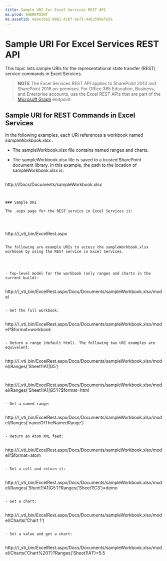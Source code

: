 ```yaml
---
title: Sample URI For Excel Services REST API
ms.prod: SHAREPOINT
ms.assetid: 4ebe1da2-9861-416f-bef1-4a62599efe2e
---
```



# Sample URI For Excel Services REST API

This topic lists sample URIs for the representational state transfer (REST) service commands in Excel Services.
  
    
    


> **NOTE**
> The Excel Services REST API applies to SharePoint 2013 and SharePoint 2016 on-premises. For Office 365 Education, Business, and Enterprise accounts, use the Excel REST APIs that are part of the  [Microsoft Graph](http://graph.microsoft.io/en-us/docs/api-reference/v1.0/resources/excel
) endpoint.
  
    
    


## Sample URI for REST Commands in Excel Services

In the following examples, each URI references a workbook named  *sampleWorkbook.xlsx*  .
  
    
    

- The sampleWorkbook.xlsx file contains named ranges and charts.
    
  
- The sampleWorkbook.xlsx file is saved to a trusted SharePoint document library. In this example, the path to the location of sampleWorkbook.xlsx is:
    
  ```
  
http://<ServerName>/Docs/Documents/sampleWorkbook.xlsx
  ```


### Sample URI

The .aspx page for the REST service in Excel Services is: 
  
    
    

```
http://<ServerName>/_vti_bin/ExcelRest.aspx

```

The following are example URIs to access the sampleWorkbook.xlsx workbook by using the REST service in Excel Services. 
  
    
    

- Top-level model for the workbook (only ranges and charts in the current build):
    
  ```
  
http://<ServerName>/_vti_bin/ExcelRest.aspx/Docs/Documents/sampleWorkbook.xlsx/model

  ```

- Get the full workbook:
    
  ```
  
http://<ServerName>/_vti_bin/ExcelRest.aspx/Docs/Documents/sampleWorkbook.xlsx/model?$format=workbook

  ```

- Return a range (default html). The following two URI examples are equivalent:
    
  ```
  
http://<ServerName>/_vti_bin/ExcelRest.aspx/Docs/Documents/sampleWorkbook.xlsx/model/Ranges('Sheet1!A1|G5')

  ```


  ```
  
http://<ServerName>/_vti_bin/ExcelRest.aspx/Docs/Documents/sampleWorkbook.xlsx/model/Ranges('Sheet1!A1|G5')?$format=html
  ```

- Get a named range:
    
  ```
  http://<ServerName>/_vti_bin/ExcelRest.aspx/Docs/Documents/sampleWorkbook.xlsx/model/Ranges('nameOfTheNamedRange')

  ```

- Return an Atom XML feed:
    
  ```
  
http://<ServerName>/_vti_bin/ExcelRest.aspx/Docs/Documents/sampleWorkbook.xlsx/model?$format=atom

  ```

- Set a cell and return it:
    
  ```
  
http://<ServerName>/_vti_bin/ExcelRest.aspx/Docs/Documents/sampleWorkbook.xlsx/model/Ranges('Sheet1!A1|G5')?Ranges('Sheet1!C3')=demo

  ```

- Get a chart:
    
  ```
  
http://<ServerName>/_vti_bin/ExcelRest.aspx/Docs/Documents/sampleWorkbook.xlsx/model/Charts('Chart 1')

  ```

- Set a value and get a chart:
    
  ```
  
http://<ServerName>/_vti_bin/ExcelRest.aspx/Docs/Documents/sampleWorkbook.xlsx/model/Charts('Chart%201')?Ranges('Sheet1!A1')=5.5

  ```


